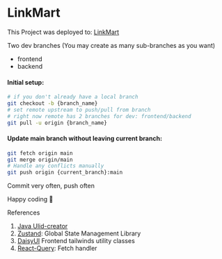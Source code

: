 # LinkMart

This Project was deployed to: [LinkMart](https://linkmart.yt20chill.me)


Two dev branches (You may create as many sub-branches as you want)

- frontend
- backend

#### Initial setup:

```bash
# if you don't already have a local branch
git checkout -b {branch_name}
# set remote upstream to push/pull from branch
# right now remote has 2 branches for dev: frontend/backend
git pull -u origin {branch_name}
```

#### Update main branch without leaving current branch:

```bash
git fetch origin main
git merge origin/main
# Handle any conflicts manually
git push origin {current_branch}:main
```

Commit very often, push often

Happy coding 🥰

References

1. [Java Ulid-creator](https://github.com/f4b6a3/ulid-creator)
2. [Zustand](https://github.com/pmndrs/zustand): Global State Management Library
3. [DaisyUI](https://daisyui.com/) Frontend tailwinds utility classes
4. [React-Query](https://tanstack.com/query/v4/docs/react/quick-start): Fetch handler
